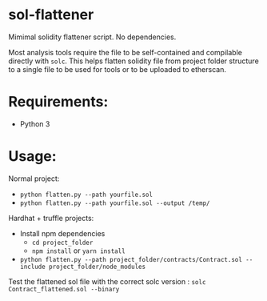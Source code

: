 # sol-flattener
Mimimal solidity flattener script. No dependencies. 

Most analysis tools require the file to be self-contained and compilable directly with `solc`. This helps flatten solidity file from 
project folder structure to a single file to be used for tools or to be uploaded to etherscan.

# Requirements: 

* Python 3

# Usage:
Normal project:

* `python flatten.py --path yourfile.sol `
* `python flatten.py --path yourfile.sol --output /temp/`

Hardhat + truffle projects: 
* Install npm dependencies
  *  `cd project_folder`
  * `npm install` or `yarn install`
* `python flatten.py --path project_folder/contracts/Contract.sol --include project_folder/node_modules`

Test the flattened sol file with the correct solc version : `solc Contract_flattened.sol --binary`
